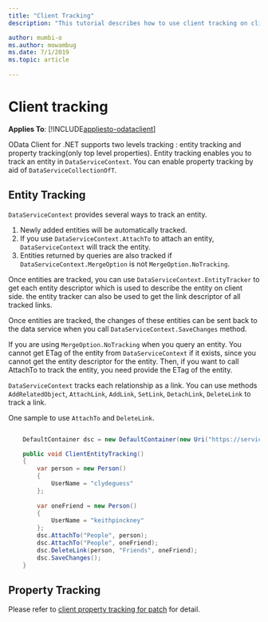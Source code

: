 ```yaml
---
title: "Client Tracking"
description: "This tutorial describes how to use client tracking on client side"

author: mumbi-o
ms.author: mowambug
ms.date: 7/1/2019
ms.topic: article
 
---
```

# Client tracking
**Applies To**: [!INCLUDE[appliesto-odataclient](../includes/appliesto-odataclient-v7.md)]

OData Client for .NET supports two levels tracking : entity tracking and property tracking(only top level properties). Entity tracking enables you to track an entity in `DataServiceContext`. You can enable property tracking by aid of `DataServiceCollectionOfT`.

## Entity Tracking 

`DataServiceContext` provides several ways to track an entity.

1. Newly added entities will be automatically tracked. 
2. If you use `DataServiceContext.AttachTo` to attach an entity, `DataServiceContext` will track the entity. 
3. Entities returned by queries are also tracked if `DataServiceContext.MergeOption` is not `MergeOption.NoTracking`.  

Once entities are tracked, you can use `DataServiceContext.EntityTracker` to get each entity descriptor which is used to describe the entity on client side. the entity tracker can also be used to get the link descriptor of all tracked links.

Once entities are tracked, the changes of these entities can be sent back to the data service when you call `DataServiceContext.SaveChanges` method.

If you are using `MergeOption.NoTracking` when you query an entity. You cannot get ETag of the entity  from `DataServiceContext` if it exists, since you cannot get the entity descriptor for the entity. Then, if you want to call AttachTo to track the entity, you need provide the ETag of the entity.

`DataServiceContext` tracks each relationship as a link. You can use methods
`AddRelatedObject`, `AttachLink`, `AddLink`, `SetLink`, `DetachLink`, `DeleteLink` to track a link.

One sample to use `AttachTo` and `DeleteLink`.

``` csharp

	DefaultContainer dsc = new DefaultContainer(new Uri("https://services.odata.org/V4/(S(uvf1y321yx031rnxmcbqmlxw))/TripPinServiceRW/"));

    public void ClientEntityTracking()
    {
        var person = new Person()
	    {
	        UserName = "clydeguess"
	    };
	
	    var oneFriend = new Person()
	    {
	        UserName = "keithpinckney"
	    };
	    dsc.AttachTo("People", person);
	    dsc.AttachTo("People", oneFriend);
	    dsc.DeleteLink(person, "Friends", oneFriend);
	    dsc.SaveChanges();
    }

```

## Property Tracking 

Please refer to [client property tracking for patch](https://devblogs.microsoft.com/odata/tutorial-sample-client-property-tracking-for-patch/) for detail.